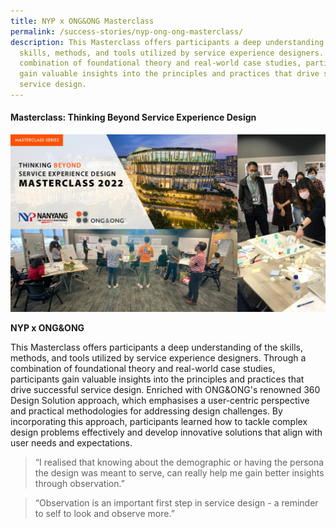 ```yaml
---
title: NYP x ONG&ONG Masterclass
permalink: /success-stories/nyp-ong-ong-masterclass/
description: This Masterclass offers participants a deep understanding of the
  skills, methods, and tools utilized by service experience designers. Through a
  combination of foundational theory and real-world case studies, participants
  gain valuable insights into the principles and practices that drive successful
  service design.
---
```

#### **Masterclass: Thinking Beyond Service Experience Design**

![](/images/Stories/stories_thinking%20beyond.jpg)

**NYP x ONG&ONG**

This Masterclass offers participants a deep understanding of the skills, methods, and tools utilized by service experience designers. Through a combination of foundational theory and real-world case studies, participants gain valuable insights into the principles and practices that drive successful service design. Enriched with ONG&ONG's renowned 360 Design Solution approach, which emphasises a user-centric perspective and practical methodologies for addressing design challenges. By incorporating this approach, participants learned how to tackle complex design problems effectively and develop innovative solutions that align with user needs and expectations.

> “I realised that knowing about the demographic or having the persona the design was meant to serve, can really help me gain better insights through observation.”

> “Observation is an important first step in service design - a reminder to self to look and observe more.”